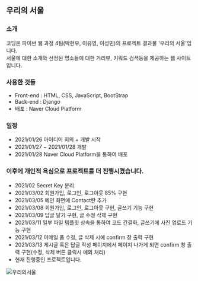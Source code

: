 ## 우리의 서울

### 소개
코딩온 파이썬 웹 과정 4팀(박현우, 이유영, 이성민)의 프로젝트 결과물 '우리의 서울'입니다.  
서울에 대한 소개와 선정된 명소들에 대한 거리뷰, 키워드 검색등을 제공하는 웹 사이트입니다.

### 사용한 것들
- Front-end : HTML, CSS, JavaScript, BootStrap  
- Back-end : Django  
- 배포 : Naver Cloud Platform  

### 일정  
- 2021/01/26 아이디어 회의 + 개발 시작
- 2021/01/27 ~ 2021/01/28 개발
- 2021/01/28 Naver Cloud Platform을 통하여 배포

### 이후에 개인적 욕심으로 프로젝트를 더 진행시켰습니다.
- 2021/02 Secret Key 분리
- 2021/03/02 회원가입, 로그인, 로그아웃 85% 구현
- 2021/03/05 메인 화면에 Contact란 추가
- 2021/03/08 회원가입, 로그인, 로그아웃 구현, 글쓰기 기능 구현
- 2021/03/09 답글 달기 구현, 글 수정 삭제 구현
- 2021/03/11 일부 파일 템플릿 상속을 통하여 코드 간결화, 글쓰기에 사진 업로드 기능 구현
- 2021/03/12 이메일 폼 수정, 글 삭제 시에 confirm 창 출력 구현
- 2021/03/13 게시글 혹은 답글 작성 페이지에서 페이지 나가게 되면 confirm 창 출력 구현(수정, 삭제 버튼 클릭시 예외 처리)
- 현재 진행중인 프로젝트입니다.

![우리의서울](https://user-images.githubusercontent.com/46596758/106293378-49086900-6291-11eb-8d14-abba7d9c6c1d.JPG)
